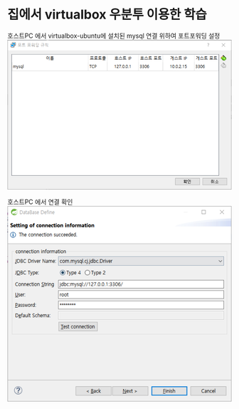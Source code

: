 # 집에서 virtualbox 우분투 이용한 학습

호스트PC 에서 virtualbox-ubuntu에 설치된 mysql 연결 위하여 포트포워딩 설정
![screensh](./img/01.virutalbox_포트포워딩.png)

호스트PC 에서 연결 확인
![screensh](./img/02.호스트PC_virtualbox_우분투mysql_연결.png)
